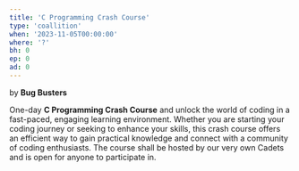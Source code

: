 ```yaml
---
title: 'C Programming Crash Course'
type: 'coallition'
when: '2023-11-05T00:00:00'
where: '?'
bh: 0
ep: 0
ad: 0
---
```


by **Bug Busters**

One-day **C Programming Crash Course** and unlock the world of coding in a fast-paced, engaging learning environment. Whether you are starting your coding journey or seeking to enhance your skills, this crash course offers an efficient way to gain practical knowledge and connect with a community of coding enthusiasts. The course shall be hosted by our very own Cadets and is open for anyone to participate in.

